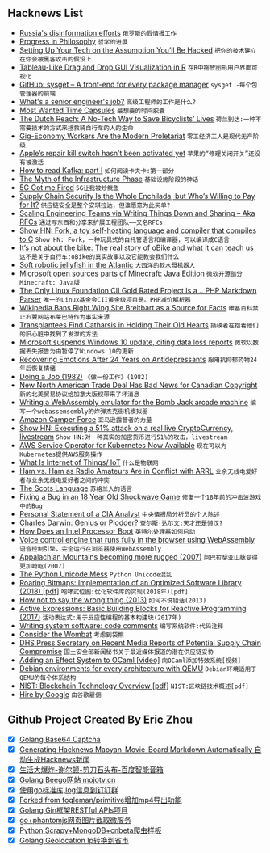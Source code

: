 ## Hacknews List


- [Russia&#39;s disinformation efforts](https://threader.app/thread/1047858583772250113)  `俄罗斯的假情报工作`
- [Progress in Philosophy](http://angryrainbowmermaids.blogspot.com/2018/05/progress-in-philosophy.html)  `哲学的进展`
- [Setting Up Your Tech on the Assumption You’ll Be Hacked](https://www.nytimes.com/2018/10/03/technology/personaltech/hacking-protection-passwords.html)  `把你的技术建立在你会被黑客攻击的假设上`
- [Tableau-Like Drag and Drop GUI Visualization in R](https://towardsdatascience.com/tableau-esque-drag-and-drop-gui-visualization-in-r-901ee9f2fe3f)  `在R中拖放图形用户界面可视化`
- [GitHub: sysget – A front-end for every package manager](https://github.com/emilengler/sysget?files=1)  `sysget -每个包管理器的前端`
- [What&#39;s a senior engineer&#39;s job?](https://jvns.ca/blog/senior-engineer/)  `高级工程师的工作是什么?`
- [Most Wanted Time Capsules](https://crypt.oglethorpe.edu/international-time-capsule-society/most-wanted-time-capsules/)  `最想要的时间胶囊`
- [The Dutch Reach: A No-Tech Way to Save Bicyclists’ Lives](https://www.nytimes.com/2018/10/05/smarter-living/the-dutch-reach-save-bicyclists-lives-bicycle-safety-drivers.html)  `荷兰到达:一种不需要技术的方式来拯救骑自行车的人的生命`
- [Gig-Economy Workers Are the Modern Proletariat](https://www.bloomberg.com/view/articles/2018-09-25/gig-economy-workers-are-last-of-marx-s-oppressed-proletarians)  `零工经济工人是现代无产阶级`
- [Apple’s repair kill switch hasn’t been activated yet](https://ifixit.org/blog/11673/)  `苹果的“修理关闭开关”还没有被激活`
- [How to read Kafka: part I](https://www.newcriterion.com/issues/2018/10/how-to-read-kafka-part-i)  `如何阅读卡夫卡:第一部分`
- [The Myth of the Infrastructure Phase](https://www.usv.com/blog/the-myth-of-the-infrastructure-phase)  `基础设施阶段的神话`
- [5G Got me Fired](https://medium.com/@dvorak/5g-got-me-fired-ce407e584c4a)  `5G让我被炒鱿鱼`
- [Supply Chain Security Is the Whole Enchilada, but Who’s Willing to Pay for It?](https://krebsonsecurity.com/2018/10/supply-chain-security-is-the-whole-enchilada-but-whos-willing-to-pay-for-it/)  `供应链安全是整个安琪拉达，但谁愿意为此买单?`
- [Scaling Engineering Teams via Writing Things Down and Sharing – Aka RFCs](https://blog.pragmaticengineer.com/scaling-engineering-teams-via-writing-things-down-rfcs/)  `通过写东西和分享来扩展工程团队——又名RFCs`
- [Show HN: Fork, a toy self-hosting language and compiler that compiles to C](https://github.com/mcilloni/fork)  `Show HN: Fork，一种玩具式的自托管语言和编译器，可以编译成C语言`
- [It’s not about the bike: The real story of oBike and what it can teach us](https://cyclingtips.com/2018/08/lessons-learned-from-the-real-story-of-obike-or-why-we-cant-have-nice-things/)  `这不是关于自行车:oBike的真实故事以及它能教会我们什么`
- [Soft robotic jellyfish in the Atlantic](https://hackaday.com/2018/10/06/soft-robotic-jellyfish-get-pumped-in-the-atlantic)  `大西洋的软水母机器人`
- [Microsoft open sources parts of Minecraft: Java Edition](https://minecraft.net/en-us/article/programmers-play-minecrafts-inner-workings)  `微软开源部分Minecraft: Java版`
- [The Only Linux Foundation CII Gold Rated Project Is a .. PHP Markdown Parser](https://bestpractices.coreinfrastructure.org/en/projects?gteq=300)  `唯一的Linux基金会CII黄金级项目是。PHP减价解析器`
- [Wikipedia Bans Right Wing Site Breitbart as a Source for Facts](https://motherboard.vice.com/en_us/article/pa9qvv/wikipedia-banned-breitbart-infowars)  `维基百科禁止右翼网站布莱巴特作为事实来源`
- [Transplantees Find Catharsis in Holding Their Old Hearts](https://www.theatlantic.com/health/archive/2017/08/heart-to-heart-transplants-therapy/537504/?single_page=true)  `插秧者在抱着他们的旧心脏中找到了发泄的方法`
- [Microsoft suspends Windows 10 update, citing data loss reports](https://techcrunch.com/2018/10/06/microsoft-suspends-windows-10-update-citing-data-loss-reports/)  `微软以数据丢失报告为由暂停了Windows 10的更新`
- [Recovering Emotions After 24 Years on Antidepressants](https://www.madinamerica.com/2018/10/recovering-emotions-24-years-antidepressants/)  `服用抗抑郁药物24年后恢复情绪`
- [Doing a Job (1982)](https://bebekim.wordpress.com/2010/08/27/doing-a-job-by-admiral-hyman-g-rickover-u-s-navy-retired/)  `《做一份工作》(1982)`
- [New North American Trade Deal Has Bad News for Canadian Copyright](https://www.eff.org/deeplinks/2018/10/new-north-american-trade-deal-has-bad-news-canadian-copyright)  `新的北美贸易协议给加拿大版权带来了坏消息`
- [Writing a WebAssembly emulator for the Bomb Jack arcade machine](http://floooh.github.com/2018/10/06/bombjack.html)  `编写一个webassemsembly的炸弹杰克街机模拟器`
- [Amazon Camper Force](http://www.amazondelivers.jobs/about/camperforce/)  `亚马逊露营者的力量`
- [Show HN: Executing a 51% attack on a real live CryptoCurrency, livestream](item?id=18159147)  `Show HN:对一种真实的加密货币进行51%的攻击，livestream`
- [AWS Service Operator for Kubernetes Now Available](https://aws.amazon.com/blogs/opensource/aws-service-operator-kubernetes-available/)  `现在可以为Kubernetes提供AWS服务操作`
- [What Is Internet of Things/ IoT](http://www.techsmartglobe.com/internet-of-things/)  `什么是物联网`
- [Ham vs. Ham as Radio Amateurs Are in Conflict with ARRL](https://perens.com/static/ARRL/TransparencyOctober2018.html)  `业余无线电爱好者与业余无线电爱好者之间的冲突`
- [The Scots Language](https://www.atlasobscura.com/articles/scots-language)  `苏格兰人的语言`
- [Fixing a Bug in an 18 Year Old Shockwave Game](https://mattbruv.github.io/ccsr-bugfix/)  `修复一个18年前的冲击波游戏中的Bug`
- [Personal Statement of a CIA Analyst](https://antipolygraph.org/statements/statement-038.shtml)  `中央情报局分析员的个人陈述`
- [Charles Darwin: Genius or Plodder?](http://www.genetics.org/content/183/3/773)  `查尔斯·达尔文:天才还是懒汉?`
- [How Does an Intel Processor Boot](https://binarydebt.wordpress.com/2018/10/06/how-does-an-x86-processor-boot/)  `英特尔处理器如何启动`
- [Voice control engine that runs fully in the browser using WebAssembly](https://picovoice.ai/)  `语音控制引擎，完全运行在浏览器使用WebAssembly`
- [Appalachian Mountains becoming more rugged (2007)](http://www.geotimes.org/mar07/article.html?id=geophen.html)  `阿巴拉契亚山脉变得更加崎岖(2007)`
- [The Python Unicode Mess](http://changelog.complete.org/archives/9938-the-python-unicode-mess)  `Python Unicode混乱`
- [Roaring Bitmaps: Implementation of an Optimized Software Library (2018) [pdf]](https://arxiv.org/abs/1709.07821)  `咆哮式位图:优化软件库的实现(2018年)[pdf]`
- [How not to say the wrong thing (2013)](http://articles.latimes.com/2013/apr/07/opinion/la-oe-0407-silk-ring-theory-20130407)  `如何不说错话(2013)`
- [Active Expressions: Basic Building Blocks for Reactive Programming (2017)](http://programming-journal.org/2017/1/12/)  `活动表达式:用于反应性编程的基本构建块(2017年)`
- [Writing system software: code comments](http://antirez.com/news/124)  `编写系统软件:代码注释`
- [Consider the Wombat](https://www.lrb.co.uk/v40/n19/katherine-rundell/consider-the-wombat)  `考虑到袋熊`
- [DHS Press Secretary on Recent Media Reports of Potential Supply Chain Compromise](https://www.dhs.gov/news/2018/10/06/statement-dhs-press-secretary-recent-media-reports-potential-supply-chain-compromise)  `国土安全部新闻秘书关于最近媒体报道的潜在供应链妥协`
- [Adding an Effect System to OCaml [video]](https://www.janestreet.com/tech-talks/effective-programming/)  `向OCaml添加特效系统[视频]`
- [Debian environments for every architecture with QEMU](https://headmelted.com/using-qemu-to-produce-debian-filesystems-for-multiple-architectures-280df41d28eb)  `Debian环境适用于QEMU的每个体系结构`
- [NIST: Blockchain Technology Overview [pdf]](https://nvlpubs.nist.gov/nistpubs/ir/2018/NIST.IR.8202.pdf)  `NIST:区块链技术概述[pdf]`
- [Hire by Google](https://hire.google.com)  `由谷歌雇佣`

## Github Project Created By Eric Zhou

- [x] [Golang Base64 Captcha](https://github.com/mojocn/base64Captcha)
- [x] [Generating Hacknews Maoyan-Movie-Board Markdown Automatically 自动生成Hacknews新闻](https://github.com/dejavuzhou/md-genie)
- [x] [生活大爆炸-谢尔顿-剪刀石头布-百度智能音箱](https://github.com/mojocn/dueros-bang-game)
- [x] [Golang Beego网站 mojotv.cn](https://github.com/mojocn/www.mojotv.cn)
- [x] [使用go标准库,log信息到钉钉群](https://github.com/mojocn/dooger)
- [x] [Forked from fogleman/primitive增加mp4导出功能](https://github.com/mojocn/primitive)
- [x] [Golang Gin框架RESTful APIs项目](https://github.com/JJJJJJJerk/ezier-golang-web-api-framework)
- [x] [go+phantomjs网页图片截取微服务](https://github.com/mojocn/screen_shot)
- [x] [Python Scrapy+MongoDB+cnbeta爬虫样板](https://github.com/mojocn/scrapy_mongodb_boilerplate_cnbeta)
- [x] [Golang Geolocation Ip转换到省市](https://github.com/mojocn/ip2location)